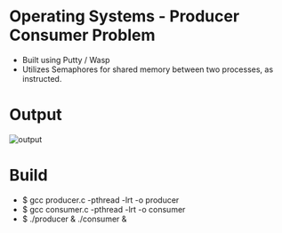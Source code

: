 # Operating Systems - Producer Consumer Problem
 - Built using Putty / Wasp
 - Utilizes Semaphores for shared memory between two processes, as instructed.
 # Output
![output](https://user-images.githubusercontent.com/84880331/199391820-ceb4fbdf-392f-432a-9a71-787c06d13df9.PNG)
# Build
- $ gcc producer.c -pthread -lrt -o producer
- $ gcc consumer.c -pthread -lrt -o consumer
- $ ./producer & ./consumer &
